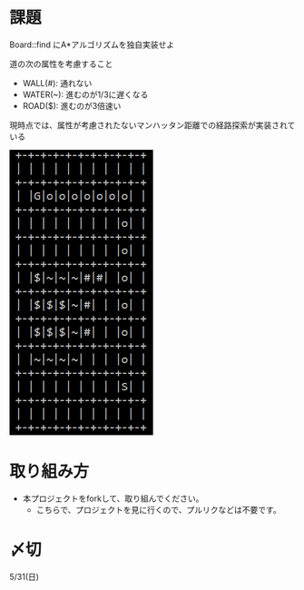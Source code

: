 # 課題
Board::find にA*アルゴリズムを独自実装せよ

道の次の属性を考慮すること
* WALL(#): 通れない
* WATER(~): 進むのが1/3に遅くなる
* ROAD($): 進むのが3倍速い

現時点では、属性が考慮されたないマンハッタン距離での経路探索が実装されている

![現在のプログラムの結果](result.png)

# 取り組み方
* 本プロジェクトをforkして、取り組んでください。
  * こちらで、プロジェクトを見に行くので、プルリクなどは不要です。

# 〆切
5/31(日)


